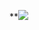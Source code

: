 **![](https://lh4.googleusercontent.com/2nqlP_5UVPXgYNp4VVC4HXDOoSHkIAB9Er5BV0qyHwUXkqNhnFHcgvh_Uw476o5rqYzHFGJIw9p0XIbCDY4eoOwosC3uoqYck2EFQ4RnYcSAKYL7c6G_parpDK8BP66m4Dnga91CR_y02QFnJsVCwmxgyA=nw)
